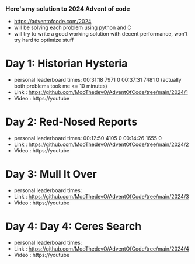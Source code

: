 ### Here's my solution to 2024 Advent of code

- https://adventofcode.com/2024
- will be solving each problem using python and C 
- will try to write a good working solution with decent performance, won't try hard to optimize stuff

# Day 1: Historian Hysteria 
- personal leaderboard times: 00:31:18  7971      0   00:37:31  7481      0 (actually both problems took me <= 10 minutes)
- Link : https://github.com/MooThedevO/AdventOfCode/tree/main/2024/1
- Video : https://youtube

# Day 2: Red-Nosed Reports 
- personal leaderboard times: 00:12:50  4105      0   00:14:26  1655      0
- Link : https://github.com/MooThedevO/AdventOfCode/tree/main/2024/2
- Video : https://youtube

# Day 3: Mull It Over
- personal leaderboard times:
- Link : https://github.com/MooThedevO/AdventOfCode/tree/main/2024/3
- Video : https://youtube

# Day 4: Day 4: Ceres Search 
- personal leaderboard times:
- Link : https://github.com/MooThedevO/AdventOfCode/tree/main/2024/4
- Video : https://youtube
